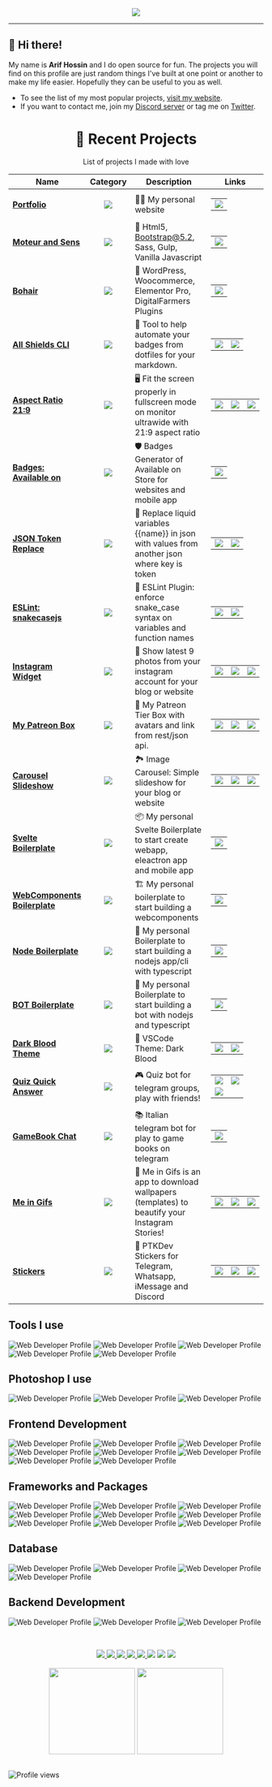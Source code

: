 <p align="center">
  <a href="https://webdeveloperarif">
    <img src="banner-1.jpg">
  </a>
</p>

---

## 👋 Hi there!

My name is **Arif Hossin** and I do open source for fun.
The projects you will find on this profile are just random things I've built at one point or another to make my life easier.
Hopefully they can be useful to you as well.

- To see the list of my most popular projects, [visit my website](https://webdeveloperarif.com/projects/).
- If you want to contact me, join my [Discord server](https://discordapp.com/users/3762) or tag me on [Twitter](https://twitter.com/webdevarif).


<div align="center">

# 🚀 **Recent Projects**

List of projects I made with love

| Name | Category | Description | Links |
| --- | :---: | --- | --- |
| <a href="https://webdeveloperarif.com/"><b>Portfolio</b></a> | [![](https://img.shields.io/badge/💻-%20Portfolio-informational?style=flat&logoColor=white&color=3498db)]() | 🧙‍♂️ My personal website | <table><tr><td> [![](https://img.shields.io/badge/-🌎-informational?style=flat&logoColor=black&color=white)](https://webdeveloperarif.com/)  </td></tr></table> |
| <a href="https://moteur.netlify.app/"><b>Moteur and Sens</b></a> | <img src="https://img.shields.io/badge/wordpress-%2320232a.svg?style=for-the-badge&logo=WP&logoColor=%2361DAFB"/> | 🦒 Html5, Bootstrap@5.2, Sass, Gulp, Vanilla Javascript | <table><tr><td> [![](https://img.shields.io/badge/-🌎-informational?style=flat&logoColor=black&color=white)](https://moteur.netlify.app/)  </td></tr></table> |
| <a href="https://bohair.be/"><b>Bohair</b></a> | [![](https://img.shields.io/badge/🔧-%20WordPress-Theme?style=flat&logoColor=white&color=007097)]() | 🦒 WordPress, Woocommerce, Elementor Pro, DigitalFarmers Plugins | <table><tr><td> [![](https://img.shields.io/badge/-🌎-informational?style=flat&logoColor=black&color=white)](https://bohair.be/)  </td></tr></table> |
| <a href="https://github.com/ptkdev/all-shields-cli"><b>All Shields CLI</b></a> | [![](https://img.shields.io/badge/🔧-%20Tools-informational?style=flat&logoColor=white&color=9b59b6)]() | 🦌 Tool to help automate your badges from dotfiles for your markdown.  | <table><tr><td> [![](https://img.shields.io/badge/--informational?style=flat&logo=github&logoColor=black&color=white)](https://github.com/ptkdev/all-shields-cli) </td><td> [![](https://img.shields.io/badge/--informational?style=flat&logo=npm&logoColor=white&color=white)](https://www.npmjs.com/package/@ptkdev/all-shields-cli) </td></tr></table> |
| <a href="https://github.com/ptkdev/chrome-extension-aspectratio219"><b>Aspect Ratio 21:9</b></a> | [![](https://img.shields.io/badge/🔧-%20Tools-informational?style=flat&logoColor=white&color=9b59b6)]() | 🖥️ Fit the screen properly in fullscreen mode on monitor ultrawide with 21:9 aspect ratio | <table><tr><td> [![](https://img.shields.io/badge/--informational?style=flat&logo=github&logoColor=black&color=white)](https://github.com/ptkdev/chrome-extension-aspectratio219) </td><td> [![](https://img.shields.io/badge/--informational?style=flat&logo=npm&logoColor=white&color=white)](https://www.npmjs.com/package/@ptkdev/chrome-extension-aspectratio219) </td><td> [![](https://img.shields.io/badge/-🌎-informational?style=flat&logoColor=black&color=white)](https://chrome.google.com/webstore/detail/aspect-ratio-219/mgpbkhkpghgmihmcfbndejmkaibbnljo) </td></tr></table> |
| <a href="https://availableon.badge.ptkdev.io/"><b>Badges: Available on</b></a> | [![](https://img.shields.io/badge/🔧-%20Tools-informational?style=flat&logoColor=white&color=9b59b6)]() | 🛡 Badges Generator of Available on Store for websites and mobile app | <table><tr><td> [![](https://img.shields.io/badge/-🌎-informational?style=flat&logoColor=black&color=white)](https://availableon.badge.ptkdev.io/)  </td></tr></table> |
| <a href="https://github.com/ptkdev/json-token-replace"><b>JSON Token Replace</b></a> | [![](https://img.shields.io/badge/🔧-%20Tools-informational?style=flat&logoColor=white&color=9b59b6)]() | 🐾 Replace liquid variables {{name}} in json with values from another json where key is token | <table><tr><td> [![](https://img.shields.io/badge/--informational?style=flat&logo=github&logoColor=black&color=white)](https://github.com/ptkdev/json-token-replace) </td><td> [![](https://img.shields.io/badge/--informational?style=flat&logo=npm&logoColor=white&color=white)](https://www.npmjs.com/package/@ptkdev/json-token-replace) </td></tr></table> |
| <a href="https://github.com/ptkdev/eslint-plugin-snakecasejs"><b>ESLint: snakecasejs</b></a> | [![](https://img.shields.io/badge/🔧-%20Tools-informational?style=flat&logoColor=white&color=9b59b6)]() | 🐍 ESLint Plugin: enforce snake_case syntax on variables and function names | <table><tr><td> [![](https://img.shields.io/badge/--informational?style=flat&logo=github&logoColor=black&color=white)](https://github.com/ptkdev/eslint-plugin-snakecasejs) </td><td> [![](https://img.shields.io/badge/--informational?style=flat&logo=npm&logoColor=white&color=white)](https://npmjs.com/package/eslint-plugin-snakecasejs) </td></tr></table> |
| <a href="https://github.com/ptkdev-components/webcomponent-instagram-widget"><b>Instagram Widget</b></a> | [![](https://img.shields.io/badge/🧩-%20WebComponents-informational?style=flat&logoColor=white&color=e74c3c)]() | 📸 Show latest 9 photos from your instagram account for your blog or website | <table><tr><td> [![](https://img.shields.io/badge/--informational?style=flat&logo=github&logoColor=black&color=white)](https://github.com/ptkdev-components/webcomponent-instagram-widget) </td><td> [![](https://img.shields.io/badge/--informational?style=flat&logo=npm&logoColor=white&color=white)](https://www.npmjs.com/package/@ptkdev/webcomponent-instagram-widget) </td><td> [![](https://img.shields.io/badge/-🌎-informational?style=flat&logoColor=black&color=white)](https://codepen.io/ptkdev/pen/WNQOYqy)  </td></tr></table> |
| <a href="https://github.com/ptkdev-components/webcomponent-patreon-box"><b>My Patreon Box</b></a> | [![](https://img.shields.io/badge/🧩-%20WebComponents-informational?style=flat&logoColor=white&color=e74c3c)]() | 👑 My Patreon Tier Box with avatars and link from rest/json api. | <table><tr><td> [![](https://img.shields.io/badge/--informational?style=flat&logo=github&logoColor=black&color=white)](https://github.com/ptkdev-components/webcomponent-patreon-box) </td><td> [![](https://img.shields.io/badge/--informational?style=flat&logo=npm&logoColor=white&color=white)](https://www.npmjs.com/package/@ptkdev/webcomponent-patreon-box) </td><td> [![](https://img.shields.io/badge/-🌎-informational?style=flat&logoColor=black&color=white)](https://codepen.io/ptkdev/pen/abvLgOE)  </td></tr></table> |
| <a href="https://github.com/ptkdev-components/webcomponent-carousel-slideshow"><b>Carousel Slideshow</b></a> | [![](https://img.shields.io/badge/🧩-%20WebComponents-informational?style=flat&logoColor=white&color=e74c3c)]() | 🏞 Image Carousel: Simple slideshow for your blog or website  | <table><tr><td> [![](https://img.shields.io/badge/--informational?style=flat&logo=github&logoColor=black&color=white)](https://github.com/ptkdev-components/webcomponent-carousel-slideshow) </td><td> [![](https://img.shields.io/badge/--informational?style=flat&logo=npm&logoColor=white&color=white)](https://www.npmjs.com/package/@ptkdev/webcomponent-carousel-slideshow) </td><td> [![](https://img.shields.io/badge/-🌎-informational?style=flat&logoColor=black&color=white)]()  </td></tr></table> |
| <a href="https://github.com/ptkdev-boilerplate?q=svelte"><b>Svelte Boilerplate</b></a> | [![](https://img.shields.io/badge/👔-%20Boilerplate-informational?style=flat&logoColor=white&color=f368e0)]() | 📦 My personal Svelte Boilerplate to start create webapp, eleactron app and mobile app  | <table><tr><td> [![](https://img.shields.io/badge/--informational?style=flat&logo=github&logoColor=black&color=white)](https://github.com/ptkdev-boilerplate?q=svelte) </td></tr></table> |
| <a href="https://github.com/ptkdev-boilerplate?q=webcomponents"><b>WebComponents Boilerplate</b></a> | [![](https://img.shields.io/badge/👔-%20Boilerplate-informational?style=flat&logoColor=white&color=f368e0)]() | 🏗 My personal boilerplate to start building a webcomponents | <table><tr><td> [![](https://img.shields.io/badge/--informational?style=flat&logo=github&logoColor=black&color=white)](https://github.com/ptkdev-boilerplate?q=webcomponents) </td></tr></table> |
| <a href="https://github.com/ptkdev-boilerplate?q=node"><b>Node Boilerplate</b></a> | [![](https://img.shields.io/badge/👔-%20Boilerplate-informational?style=flat&logoColor=white&color=f368e0)]() | 🤖 My personal Boilerplate to start building a nodejs app/cli with typescript | <table><tr><td> [![](https://img.shields.io/badge/--informational?style=flat&logo=github&logoColor=black&color=white)](https://github.com/ptkdev-boilerplate?q=node) </td></tr></table> |
| <a href="https://github.com/ptkdev-boilerplate?q=bot"><b>BOT Boilerplate</b></a> | [![](https://img.shields.io/badge/👔-%20Boilerplate-informational?style=flat&logoColor=white&color=f368e0)]() | 🤖 My personal Boilerplate to start building a bot with nodejs and typescript | <table><tr><td> [![](https://img.shields.io/badge/--informational?style=flat&logo=github&logoColor=black&color=white)](https://github.com/ptkdev-boilerplate?q=bot) </td></tr></table> |
| <a href="https://github.com/ptkdev/vscode-theme-dark-blood"><b>Dark Blood Theme</b></a> | [![](https://img.shields.io/badge/🎨-%20Themes-informational?style=flat&logoColor=white&color=f1c40f)]() | 🎨 VSCode Theme: Dark Blood | <table><tr><td> [![](https://img.shields.io/badge/--informational?style=flat&logo=github&logoColor=black&color=white)](https://github.com/ptkdev/vscode-theme-dark-blood) </td><td> [![](https://img.shields.io/badge/-🌎-informational?style=flat&logoColor=black&color=white)](https://marketplace.visualstudio.com/items?itemName=ptkdev.dark-blood-theme) </td></tr></table> |
| <a href="https://t.me/quizquickanswerbot"><b>Quiz Quick Answer</b></a> | [![](https://img.shields.io/badge/🤖-%20Bot-informational?style=flat&logoColor=white&color=34495e)]() | 🎮 Quiz bot for telegram groups, play with friends! | <table><tr><td> [![](https://img.shields.io/badge/--informational?style=flat&logo=github&logoColor=black&color=white)](https://github.com/ptkdev/quizquickanswer-telegram-game-bot) </td><td> [![](https://img.shields.io/badge/--informational?style=flat&logo=npm&logoColor=white&color=white)](https://www.npmjs.com/package/@ptkdev/quizquickanswer-telegram-game-bot) </td></tr><tr><td> [![](https://img.shields.io/badge/--informational?style=flat&logo=telegram&logoColor=black&color=white)](https://t.me/quizquickanswerbot)  </td></tr></table> |
| <a href="https://t.me/gamebookchatbot"><b>GameBook Chat</b></a> | [![](https://img.shields.io/badge/🤖-%20Bot-informational?style=flat&logoColor=white&color=34495e)]() | 📚 Italian telegram bot for play to game books on telegram | <table><tr><td> [![](https://img.shields.io/badge/--informational?style=flat&logo=telegram&logoColor=black&color=white)](https://t.me/gamebookchatbot)  </td></tr></table> |
| <a href="https://meingifs.pics/"><b>Me in Gifs</b></a> | [![](https://img.shields.io/badge/📱-%20App-informational?style=flat&logoColor=white&color=2ecc71)]() | 💅 Me in Gifs is an app to download wallpapers (templates) to beautify your Instagram Stories!  | <table><tr><td> [![](https://img.shields.io/badge/--informational?style=flat&logo=android&logoColor=a4c639&color=white)](https://play.google.com/store/apps/details?id=io.ptkdev.meingifs) </td><td> [![](https://img.shields.io/badge/--informational?style=flat&logo=apple&logoColor=black&color=white)](https://itunes.apple.com/app/me-in-gifs/id1360007187) </td><td> [![](https://img.shields.io/badge/-🌎-informational?style=flat&logoColor=black&color=white)](https://meingifs.pics/)  </td></tr></table> |
| <a href="https://github.com/ptkdev/ptkdev-stickers"><b>Stickers</b></a> | [![](https://img.shields.io/badge/📱-%20App-informational?style=flat&logoColor=white&color=2ecc71)]() | 📱 PTKDev Stickers for Telegram, Whatsapp, iMessage and Discord  | <table><tr><td>  [![](https://img.shields.io/badge/--informational?style=flat&logo=github&logoColor=black&color=white)](https://github.com/ptkdev/ptkdev-stickers) </td><td> [![](https://img.shields.io/badge/--informational?style=flat&logo=telegram&logoColor=black&color=white)](https://t.me/addstickers/ptkdev)  </td><td> [![](https://img.shields.io/badge/--informational?style=flat&logo=whatsapp&logoColor=128c7e&color=white)](https://stickers.ptkdev.io/whatsapp) </td></tr></table> |

</div>



## Tools I use

<p>
  <img src="./assets/tools/vscode.svg" alt="Web Developer Profile" />
  <img src="./assets/tools/postman.svg" alt="Web Developer Profile" />
  <img src="./assets/tools/github.svg" alt="Web Developer Profile" />
  <img src="./assets/tools/git.svg" alt="Web Developer Profile" />
  <img src="./assets/tools/gitlab.svg" alt="Web Developer Profile" />
</p>

## Photoshop I use
<p>
  <img src="./assets/photoshop/figma.svg" alt="Web Developer Profile" />
  <img src="./assets/photoshop/adobe-photoshop.svg" alt="Web Developer Profile" />
  <img src="./assets/photoshop/adobe-xd.svg" alt="Web Developer Profile" />
</p>

## Frontend Development
<p>
  <img src="./assets/frontend/html.svg" alt="Web Developer Profile" />
  <img src="./assets/frontend/css.svg" alt="Web Developer Profile" />
  <img src="./assets/frontend/sass.svg" alt="Web Developer Profile" />
  <img src="./assets/frontend/javascript.svg" alt="Web Developer Profile" />
  <img src="./assets/frontend/react.svg" alt="Web Developer Profile" />
  <img src="./assets/frontend/nextjs.svg" alt="Web Developer Profile" />
  <img src="./assets/frontend/typescript.svg" alt="Web Developer Profile" />
  <img src="./assets/frontend/vite.svg" alt="Web Developer Profile" />
</p>

## Frameworks and Packages
<p>
  <img src="./assets/packages/npm.svg" alt="Web Developer Profile" />
  <img src="./assets/packages/styled-components.svg" alt="Web Developer Profile" />
  <img src="./assets/packages/nodemon.svg" alt="Web Developer Profile" />
  <img src="./assets/packages/yarn.svg" alt="Web Developer Profile" />
  <img src="./assets/packages/webpack.svg" alt="Web Developer Profile" />
  <img src="./assets/packages/prisma.svg" alt="Web Developer Profile" />
  <img src="./assets/packages/jwt.svg" alt="Web Developer Profile" />
  <img src="./assets/packages/graphql.svg" alt="Web Developer Profile" />
  <img src="./assets/packages/redux.svg" alt="Web Developer Profile" />
</p>

## Database
<p>
  <img src="./assets/database/postgresql.svg" alt="Web Developer Profile" />
  <img src="./assets/database/mongodb.svg" alt="Web Developer Profile" />
  <img src="./assets/database/mysql.svg" alt="Web Developer Profile" />
  <img src="./assets/database/sqlite.svg" alt="Web Developer Profile" />
</p>


## Backend Development
<p>
  <img src="./assets/backend/wordpress.svg" alt="Web Developer Profile" />
  <img src="./assets/backend/django.svg" alt="Web Developer Profile" />
  <img src="./assets/backend/nodejs.svg" alt="Web Developer Profile" />
</p>


##

<br />

<div align="center"> 
 	<a href = "mailto:rodrigo_vigil@yahoo.com.br">
      <img src="https://img.shields.io/badge/-Email-%23333?style=for-the-badge&logo=gmail&logoColor=white" target="_blank">
  </a>
  <a href="https://www.linkedin.com/in/webdevarif/" target="_blank">
    <img src="https://img.shields.io/badge/-LinkedIn-%230077B5?style=for-the-badge&logo=linkedin&logoColor=white" target="_blank">
  </a>
 <a href = "https://discord.com/channels/Rodrigo Cuervo#4004" target="_blank">
  <img src= "https://img.shields.io/badge/Discord-5865F2?style=for-the-badge&logo=discord&logoColor=white"> 
 </a>
 <a href = "https://youtube.com/@WebDeveloperArif" target="_blank">
  <img src= "https://img.shields.io/badge/youtube-FF0000?style=for-the-badge&logo=youtube&logoColor=white"> 
 </a>
 <a href = "https://twitter.com/webdevarif" target="_blank">
  <img src= "https://img.shields.io/badge/Twitter-1DA1F2?style=for-the-badge&logo=twitter&logoColor=white"> 
 </a>
  <a href="https://wa.me/08801857323271?text=https://wa.me/08801857323271?text=Hi!%20I%20found%20you%20from%20Github%20Profile."><img src="https://img.shields.io/badge/whatsapp-25D366?&style=for-the-badge&logo=whatsapp&logoColor=white"/></a>
  <a href="https://wa.me/#?text=vk0x65?">
    <img src="https://img.shields.io/badge/skype-00A5EA?&style=for-the-badge&logo=skype&logoColor=white"/></a>
  <a href="https://github.com/webdevarif/webdevarif/blob/main/Ask/README.md">
    <img src="https://img.shields.io/badge/Ask%20me-anything-1abc9c.svg?style=for-the-badge">
    </a>
</div>

<br />

<div style="display: flex, flex-direction: row, color: rgb(255, 196, 0), " align="center" justify-content= "space-around" backgroundColor= "white">
  <img height="170em" src= "https://github-readme-stats.vercel.app/api?username=webdevarif" />
  <img height="170em" src="https://github-readme-stats.vercel.app/api/top-langs/?username=webdevarif&layout=compact&langs_count=7&theme=white" />
</div>

##
<img src="https://gpvc.arturio.dev/webdevarif" alt="Profile views"/>

<!-- Proudly created with GPRM ( https://gprm.itsvg.in ) -->